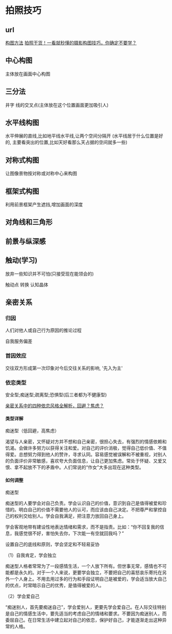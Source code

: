 # 拍照技巧

## url

[构图方法](https://zhongce.sina.com.cn/article/view/13754)
[拍照干货！一看就秒懂的摄影构图技巧，你确定不要学？](https://zhuanlan.zhihu.com/p/39305301)

## 中心构图

主体放在画面中心构图

## 三分法

井字 线的交叉点(主体放在这个位置画面更加吸引人)

## 水平线构图

水平伸展的直线,比如地平线水平线,让两个空间分隔开 (水平线居于什么位置是好的, 主要看突出的位置,比如天好看那么天占据的空间就多一些)

## 对称式构图

让图像景物按对称或对称中心来构图

## 框架式构图

利用前景框架产生遮挡,增加画面的深度

## 对角线和三角形

## 前景与纵深感

## 触动(学习)

放弃一些知识并不可怕(只接受现在能领会的)

触动点 转换 认知晶体

## 亲密关系

### 归因

人们对他人或自己行为原因的推论过程

自我服务偏差

### 首因效应

交往双方形成第一次印象对今后交往关系的影响, '先入为主'

### 依恋类型

安全型;痴迷型;疏离型;恐惧型(后三者都为不健康型)

[亲密关系中的四种依恋风格全解析，回避？焦虑？](https://www.sohu.com/a/289952077_100146008)
#### 类型详解

痴迷型（低回避，高焦虑）

渴望与人亲密，又怀疑对方并不想和自己亲密，很担心失去，有强烈的情感依赖和饥渴。会做许多努力以获得关注和爱。对自己的评价消极，觉得自己低价值、不值得爱。总想努力得到他人的赞许，寻求认同。容易感觉被误解和不被重视，对别人的负面评价非常敏感，喜欢夸大负面信息，让自己更加焦虑。常处于怀疑、又爱又恨、拿不起放不下的矛盾中。人们常说的“作女”大多出现在这种类型。

#### 如何调整

痴迷型

痴迷型的人要学会对自己负责。学会认识自己的价值，意识到自己是值得被爱和珍惜的。明白自己的价值不需要他人的认可，而应该由自己决定。不把尊严和掌控自己的权利交给别人。学会自我满足，把注意力放回自己身上。

学会客观地带有建设性地表达情绪和需求，而不是指责。比如：“你不回复我的信息，我感觉很不好，害怕失去你，下次能一有空就回我吗？”

设置自己的底线和原则，学会坚定和不轻易妥协

（1）自我肯定，学会独立

痴迷型人格者常常为了一段感情生活，一个人放下所有。但世事无常，感情也不可能都是永久的。对于一个人来说，更要学会独立，不要把自己的喜怒哀乐寄托在另外一个人身上。不用去用过多的行为和手段证明自己是被爱的，学会适当放大自己的优点，时常暗示自己的优秀，是值得被爱的人。

（2）学会爱自己

“痴迷别人，首先要痴迷自己”，学会爱别人，更要先学会爱自己。在人际交往特别是自己的情感生活中，要先适当的考虑自己的情绪和要求。不要因为痴迷别人，而委屈自己。在日常生活中建立起对自己的依恋，保护好自己，才能逐渐走出这种异常的人格。